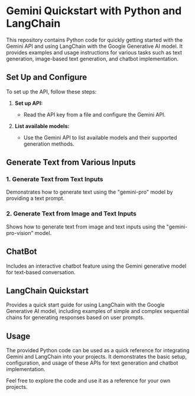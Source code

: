 
# Gemini Quickstart with Python and LangChain

This repository contains Python code for quickly getting started with the Gemini API and using LangChain with the Google Generative AI model. It provides examples and usage instructions for various tasks such as text generation, image-based text generation, and chatbot implementation.

## Set Up and Configure

To set up the API, follow these steps:

1. **Set up API:**
   - Read the API key from a file and configure the Gemini API.

2. **List available models:**
   - Use the Gemini API to list available models and their supported generation methods.

## Generate Text from Various Inputs

### 1. Generate Text from Text Inputs

Demonstrates how to generate text using the "gemini-pro" model by providing a text prompt.

### 2. Generate Text from Image and Text Inputs

Shows how to generate text from image and text inputs using the "gemini-pro-vision" model.

## ChatBot

Includes an interactive chatbot feature using the Gemini generative model for text-based conversation.

## LangChain Quickstart

Provides a quick start guide for using LangChain with the Google Generative AI model, including examples of simple and complex sequential chains for generating responses based on user prompts.

## Usage

The provided Python code can be used as a quick reference for integrating Gemini and LangChain into your projects. It demonstrates the basic setup, configuration, and usage of these APIs for text generation and chatbot implementation.

Feel free to explore the code and use it as a reference for your own projects.
